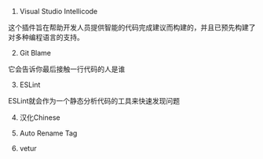 1. Visual Studio Intellicode

这个插件旨在帮助开发人员提供智能的代码完成建议而构建的，并且已预先构建了对多种编程语言的支持。


2. Git Blame

它会告诉你最后接触一行代码的人是谁


3. ESLint

ESLint就会作为一个静态分析代码的工具来快速发现问题


4. 汉化Chinese


5. Auto Rename Tag


6. vetur